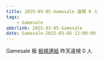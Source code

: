 ```yaml
---
title: 2025-03-05-Gamesale 違規 0 人
tags:
    - Gamesale
abbrlink: 2025-03-05-Gamesale
date: Gamesale-2025-03-05 12:00:00
---
```

Gamesale 板 [板規連結](https://www.ptt.cc/bbs/Gossiping/M.1637425085.A.07D.html)
昨天違規 0 人

